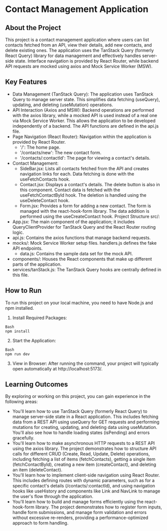 # Contact Management Application
## About the Project
This project is a contact management application where users can list contacts fetched from an API, view their details, add new contacts, and delete existing ones. The application uses the TanStack Query (formerly React Query) library for data management and effectively handles server-side state. Interface navigation is provided by React Router, while backend API requests are mocked using axios and Mock Service Worker (MSW).
## Key Features
* Data Management (TanStack Query): The application uses TanStack Query to manage server state. This simplifies data fetching (useQuery), updating, and deleting (useMutation) operations.
* API Interaction (Axios and MSW): Backend operations are performed with the axios library, while a mocked API is used instead of a real one via Mock Service Worker. This allows the application to be developed independently of a backend. The API functions are defined in the api.js file.
* Page Navigation (React Router): Navigation within the application is provided by React Router.
    * '/': The home page.
    * '/contacts/new': The new contact form.
    * '/contacts/:contactId': The page for viewing a contact's details.
* Contact Management:
    * SideBar.jsx: Lists all contacts fetched from the API and creates navigation links for each. Data fetching is done with the useFetchContacts hook.
    * Contact.jsx: Displays a contact's details. The delete button is also in this component. Contact data is fetched with the useFetchContactById hook. The deletion is handled using the useDeleteContact hook.
    * Form.jsx: Provides a form for adding a new contact. The form is managed with the react-hook-form library. The data addition is performed using the useCreateContact hook.
Project Structure
src/:
* App.jsx: The main component of the application; it includes QueryClientProvider for TanStack Query and the React Router routing logic.
* api.js: Contains the axios functions that manage backend requests.
* mocks/: Mock Service Worker setup files. handlers.js defines the fake API endpoints.
    * data.js: Contains the sample data set for the mock API.
* components/: Houses the React components that make up different parts of the application.
* services/tanStack.js: The TanStack Query hooks are centrally defined in this file.
## How to Run
To run this project on your local machine, you need to have Node.js and npm installed.
1. Install Required Packages:
```
Bash
npm install
```
2. Start the Application:
```
Bash
npm run dev
```
3. View in Browser: After running the command, your project will typically open automatically at http://localhost:5173/.
## Learning Outcomes
By exploring or working on this project, you can gain experience in the following areas:
* You'll learn how to use TanStack Query (formerly React Query) to manage server-side state in a React application. This includes fetching data from a REST API using useQuery for GET requests and performing mutations for creating, updating, and deleting data using useMutation. You'll also see how to handle loading states (isPending) and errors gracefully.
* You'll learn how to make asynchronous HTTP requests to a REST API using the axios library. The project demonstrates how to structure API calls for different CRUD (Create, Read, Update, Delete) operations, including fetching a list of items (fetchContacts), getting a single item (fetchContactById), creating a new item (createContact), and deleting an item (deleteContact).
* You'll learn how to implement client-side navigation using React Router. This includes defining routes with dynamic parameters, such as for a specific contact's details (/contacts/:contactId), and using navigation hooks like useHistory and components like Link and NavLink to manage the user's flow through the application.
* You'll learn how to build and manage forms efficiently using the react-hook-form library. The project demonstrates how to register form inputs, handle form submissions, and manage form validation and errors without excessive re-renders, providing a performance-optimized approach to form handling.
